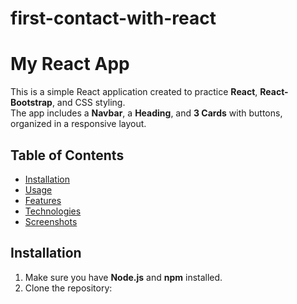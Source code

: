 # first-contact-with-react
# My React App

This is a simple React application created to practice **React**, **React-Bootstrap**, and CSS styling.  
The app includes a **Navbar**, a **Heading**, and **3 Cards** with buttons, organized in a responsive layout.

## Table of Contents

- [Installation](#installation)  
- [Usage](#usage)  
- [Features](#features)  
- [Technologies](#technologies)  
- [Screenshots](#screenshots)  

## Installation

1. Make sure you have **Node.js** and **npm** installed.  
2. Clone the repository:

